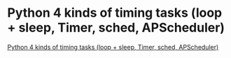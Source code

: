 # Python 4 kinds of timing tasks (loop + sleep, Timer, sched, APScheduler)
[Python 4 kinds of timing tasks (loop + sleep, Timer, sched, APScheduler)](https://aiwithcloud.com/2022/09/16/python_4_kinds_of_timing_tasks_loop__sleep_timer_sched_apscheduler/)